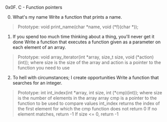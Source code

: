 0x0F. C - Function pointers

0. What's my name Write a function that prints a name.
>Prototype: void print_name(char *name, void (*f)(char *));

1. If you spend too much time thinking about a thing, you'll never get it done  Write a function that executes a function given as a parameter on each element of an array.
>Prototype: void array_iterator(int *array, size_t size, void (*action)(int));
>where size is the size of the array
>and action is a pointer to the function you need to use

2. To hell with circumstances; I create opportunities Write a function that searches for an integer.
>Prototype: int int_index(int *array, int size, int (*cmp)(int));
>where size is the number of elements in the array array
>cmp is a pointer to the function to be used to compare values
>int_index returns the index of the first element for which the cmp function does not return 0
>If no element matches, return -1
>If size <= 0, return -1


